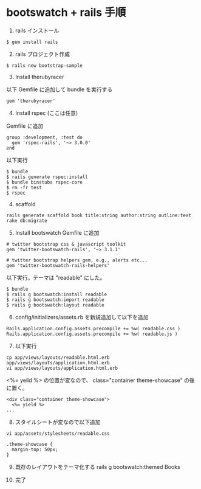 bootswatch + rails 手順
=======================

1. rails インストール

 ```````````````````
 $ gem install rails
 ```````````````````

2. rails プロジェクト作成

 ````````````````````````````
 $ rails new bootstrap-sample
 ````````````````````````````

3. Install therubyracer

 以下 Gemfile に追加して bundle を実行する
 ``````````````````
 gem 'therubyracer'
 ``````````````````


4. Install rspec (ここは任意)

 Gemfile に追加
 `````````````````````````````````
 group :development, :test do
   gem 'rspec-rails', '~> 3.0.0'
 end
 `````````````````````````````````

 以下実行
 `````````````````````````````````
 $ bundle
 $ rails generate rspec:install
 $ bundle binstubs rspec-core
 $ rm -fr test
 $ rspec
 `````````````````````````````````

4. scaffold
 ````````````````````````````````````````````````````````````````````
 rails generate scaffold book title:string author:string outline:text
 rake db:migrate
 ````````````````````````````````````````````````````````````````````

5. Install bootswatch
 Gemfile に追加

 ````
 # twitter bootstrap css & javascript toolkit
 gem 'twitter-bootswatch-rails', '~> 3.1.1'
 
 # twitter bootstrap helpers gem, e.g., alerts etc...
 gem 'twitter-bootswatch-rails-helpers'
 ````

 以下実行。テーマは "readable" にした。
 ```
 $ bundle
 $ rails g bootswatch:install readable
 $ rails g bootswatch:import readable
 $ rails g bootswatch:layout readable
 ```

6. config/initializers/assets.rb を新規追加して以下を追加
 ````````````````````````````````````````````````````````````````
 Rails.application.config.assets.precompile += %w( readable.css )
 Rails.application.config.assets.precompile += %w( readable.js )  
 ````````````````````````````````````````````````````````````````

7. 以下実行

 ```
 cp app/views/layouts/readable.html.erb app/views/layouts/application.html.erb
 vi app/views/layouts/application.html.erb
 ```

 <%= yeild %>
 の位置が変なので、 class="container theme-showcase" の後に置く。

  `````````````````````````````````````````
  <div class="container theme-showcase">
    <%= yield %>
  ...
  `````````````````````````````````````````

8. スタイルシートが変なので以下追加

 ``````````````````````````````````````
 vi app/assets/stylesheets/readable.css
 ``````````````````````````````````````

 ```````````````````````````````````````````````
 .theme-showcase {
   margin-top: 50px;
 }
 ```````````````````````````````````````````````


9. 既存のレイアウトをテーマ化する
 rails g bootswatch:themed Books

10. 完了
